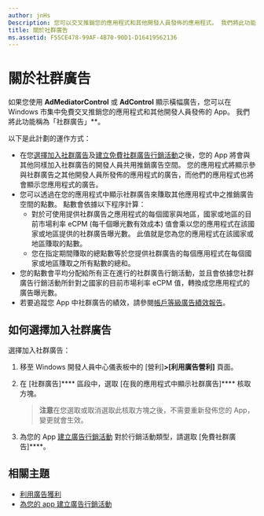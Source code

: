 ```yaml
---
author: jnHs
Description: 您可以交叉推銷您的應用程式和其他開發人員發佈的應用程式。 我們將此功能稱為社群廣告。
title: 關於社群廣告
ms.assetid: F55CE478-99AF-4B70-90D1-D16419562136
---
```


# 關於社群廣告

如果您使用 **AdMediatorControl** 或 **AdControl** 顯示橫幅廣告，您可以在 Windows 市集中免費交叉推銷您的應用程式和其他開發人員發佈的 App。 我們將此功能稱為「社群廣告」**。  

以下是此計劃的運作方式：

* 在您[選擇加入社群廣告](#how-to-opt-in-to-community-ads)及[建立免費社群廣告行銷活動](create-an-ad-campaign-for-your-app.md)之後，您的 App 將會與其他同樣加入社群廣告的開發人員共用推銷廣告空間。 您的應用程式將顯示參與社群廣告之其他開發人員所發佈的應用程式的廣告，而他們的應用程式也將會顯示您應用程式的廣告。
* 您可以透過在您的應用程式中顯示社群廣告來賺取其他應用程式中之推銷廣告空間的點數。 點數會依據以下程序計算：
  * 對於可使用提供社群廣告之應用程式的每個國家與地區，國家或地區的目前市場利率 eCPM (每千個曝光數有效成本) 值會乘以您的應用程式在該國家或地區提供的社群廣告曝光數。 此值就是您為您的應用程式在該國家或地區賺取的點數。
  * 您在指定期間賺取的總點數等於您提供社群廣告的每個應用程式在每個國家或地區賺取之所有點數的總和。
* 您的點數會平均分配給所有正在進行的社群廣告行銷活動，並且會依據您社群廣告行銷活動所針對之國家的目前市場利率 eCPM 值，轉換成您應用程式的廣告曝光數。
* 若要追蹤您 App 中社群廣告的績效，請參閱[帳戶等級廣告績效報告](advertising-performance-report.md#account-level-advertising-performance-report)。

## 如何選擇加入社群廣告

選擇加入社群廣告：

1. 移至 Windows 開發人員中心儀表板中的 [營利]****&gt;[利用廣告營利]**** 頁面。
2. 在 [社群廣告]**** 區段中，選取 [在我的應用程式中顯示社群廣告]**** 核取方塊。
   > **注意**在您選取或取消選取此核取方塊之後，不需要重新發佈您的 App，變更就會生效。

3. 為您的 App [建立廣告行銷活動](create-an-ad-campaign-for-your-app.md) 對於行銷活動類型，請選取 [免費社群廣告]****。


## 相關主題

* [利用廣告獲利](monetize-with-ads.md)
* [為您的 app 建立廣告行銷活動](create-an-ad-campaign-for-your-app.md)


<!--HONumber=May16_HO2-->


